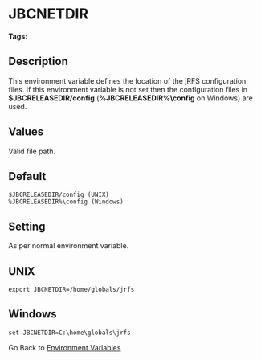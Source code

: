 # JBCNETDIR

<PageHeader />

**Tags:**
<badge text='jnetdir' vertical='middle' />
<badge text='network directory' vertical='middle' />
<badge text='jbcnetdir' vertical='middle' />
<badge text='jrfs' vertical='middle' />
<badge text='environment variables' vertical='middle' />

## Description

This environment variable defines the location of the jRFS configuration files. If this environment variable is not set then the configuration files in **$JBCRELEASEDIR/config** (**%JBCRELEASEDIR%\config** on Windows) are used.

## Values

Valid file path.

## Default

```
$JBCRELEASEDIR/config (UNIX)
%JBCRELEASEDIR%\config (Windows)
```

## Setting

As per normal environment variable.

## UNIX

```
export JBCNETDIR=/home/globals/jrfs
```

## Windows

```
set JBCNETDIR=C:\home\globals\jrfs
```

Go Back to [Environment Variables](./../README.md)

  
<PageFooter />
